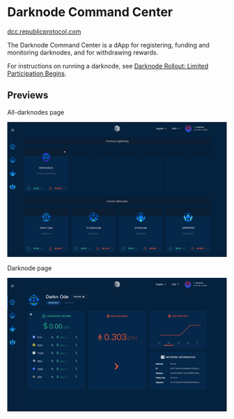 # Darknode Command Center

[dcc.republicprotocol.com](https://dcc.republicprotocol.com)

The Darknode Command Center is a dApp for registering, funding and monitoring darknodes, and for withdrawing rewards.

For instructions on running a darknode, see [Darknode Rollout: Limited Participation Begins](https://medium.com/republicprotocol/a-sdarknode-rollout-limited-participation-begins-68f51d9bb865).

## Previews

All-darknodes page

![preview](./preview.png)

Darknode page

![preview](./preview-2.png)
